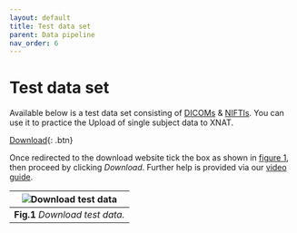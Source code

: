 ```yaml
---
layout: default
title: Test data set
parent: Data pipeline
nav_order: 6
---
```


# Test data set


Available below is a test data set consisting of [DICOMs](../Glossary/glossary.md/#DICOM "Digital imaging and communications in medicine") & [NIFTIs](../Glossary/glossary.md/#NIFTI "Neuroimaging informatics technology initiative"). You can use it to practice the Upload of single subject data to XNAT. 


[Download](https://tumde.sharepoint.com/:u:/s/ValNeuroLab/ETIsx8l5EfNKosVV9vO-zjQB7LtfC9Hb6obgoVanH4mRYQ?e=hOCMPr "Right-click if you want to open download in new tab"){: .btn} 


Once redirected to the download website tick the box as shown in [figure 1](#Test_Data/Test_Download), then proceed by clicking *Download*. Further help is provided via our [video guide](../Video_Guide/Upload_Data.md).


<a name="Test_Data/Test_Download"></a>

| ![Download test data](../../../pics/Download_test_data.png) | 
|:--:| 
| **Fig.1** *Download test data.* |





